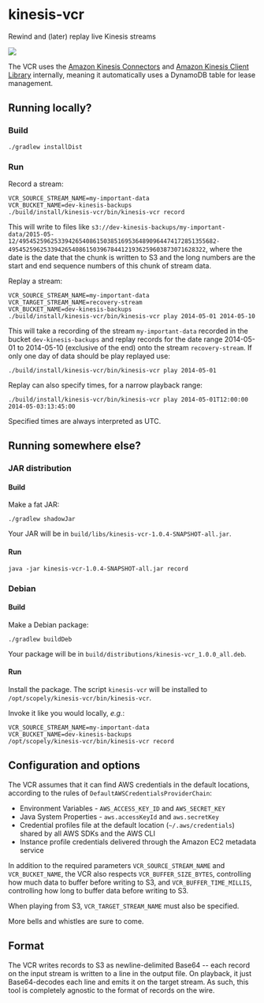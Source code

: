 # kinesis-vcr
Rewind and (later) replay live Kinesis streams

![](https://38.media.tumblr.com/9a99c0a5241819a17ed1ab4c3440f755/tumblr_n11yb6eXru1toe3mso1_400.gif)

The VCR uses the [Amazon Kinesis Connectors](https://github.com/awslabs/amazon-kinesis-connectors) and [Amazon Kinesis Client Library](https://github.com/awslabs/amazon-kinesis-client) internally, meaning it automatically uses a DynamoDB table for lease management.

## Running locally?

### Build
```
./gradlew installDist
```

### Run

Record a stream:
```
VCR_SOURCE_STREAM_NAME=my-important-data 
VCR_BUCKET_NAME=dev-kinesis-backups 
./build/install/kinesis-vcr/bin/kinesis-vcr record
```

This will write to files like `s3://dev-kinesis-backups/my-important-data/2015-05-12/49545259625339426540861503851695364890964474172851355682-49545259625339426540861503967844121936259603873071628322`, where the date is the date that the chunk is written to S3 and the long numbers are the start and end sequence numbers of this chunk of stream data.

Replay a stream:
```
VCR_SOURCE_STREAM_NAME=my-important-data
VCR_TARGET_STREAM_NAME=recovery-stream
VCR_BUCKET_NAME=dev-kinesis-backups 
./build/install/kinesis-vcr/bin/kinesis-vcr play 2014-05-01 2014-05-10
```

This will take a recording of the stream `my-important-data` recorded in the bucket `dev-kinesis-backups` and replay records for the date range 2014-05-01 to 2014-05-10 (exclusive of the end) onto the stream `recovery-stream`. If only one day of data should be play replayed use:

```
./build/install/kinesis-vcr/bin/kinesis-vcr play 2014-05-01
```

Replay can also specify times, for a narrow playback range:

```
./build/install/kinesis-vcr/bin/kinesis-vcr play 2014-05-01T12:00:00 2014-05-03:13:45:00
```

Specified times are always interpreted as UTC. 

## Running somewhere else?

### JAR distribution

#### Build
Make a fat JAR:
```
./gradlew shadowJar
```
Your JAR will be in `build/libs/kinesis-vcr-1.0.4-SNAPSHOT-all.jar`.

#### Run
```
java -jar kinesis-vcr-1.0.4-SNAPSHOT-all.jar record
```

### Debian

#### Build
Make a Debian package:
```
./gradlew buildDeb
```

Your package will be in `build/distributions/kinesis-vcr_1.0.0_all.deb`.

#### Run
Install the package. The script `kinesis-vcr` will be installed to `/opt/scopely/kinesis-vcr/bin/kinesis-vcr`.

Invoke it like you would locally, _e.g._:

```
VCR_SOURCE_STREAM_NAME=my-important-data 
VCR_BUCKET_NAME=dev-kinesis-backups 
/opt/scopely/kinesis-vcr/bin/kinesis-vcr record
```

## Configuration and options

The VCR assumes that it can find AWS credentials in the default locations, according to the rules of `DefaultAWSCredentialsProviderChain`:
 
* Environment Variables - `AWS_ACCESS_KEY_ID` and `AWS_SECRET_KEY`
* Java System Properties - `aws.accessKeyId` and `aws.secretKey`
* Credential profiles file at the default location (`~/.aws/credentials`) shared by all AWS SDKs and the AWS CLI
* Instance profile credentials delivered through the Amazon EC2 metadata service

In addition to the required parameters `VCR_SOURCE_STREAM_NAME` and `VCR_BUCKET_NAME`, the VCR also respects `VCR_BUFFER_SIZE_BYTES`, controlling how much data to buffer before writing to S3, and `VCR_BUFFER_TIME_MILLIS`, controlling how long to buffer data before writing to S3.

When playing from S3, `VCR_TARGET_STREAM_NAME` must also be specified.

More bells and whistles are sure to come.

## Format

The VCR writes records to S3 as newline-delimited Base64 -- each record on the input stream is written to a line in the output file. On playback, it just Base64-decodes each line and emits it on the target stream. As such, this tool is completely agnostic to the format of records on the wire.

